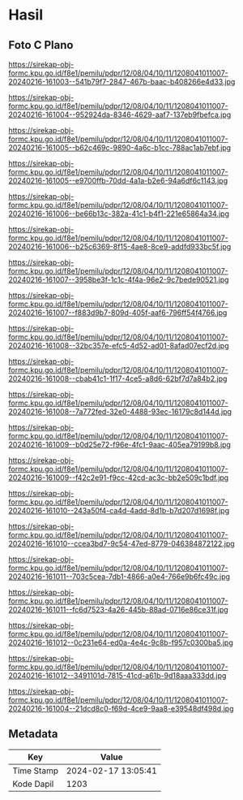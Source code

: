 # Hasil

## Foto C Plano

https://sirekap-obj-formc.kpu.go.id/f8e1/pemilu/pdpr/12/08/04/10/11/1208041011007-20240216-161003--541b79f7-2847-467b-baac-b408266e4d33.jpg

https://sirekap-obj-formc.kpu.go.id/f8e1/pemilu/pdpr/12/08/04/10/11/1208041011007-20240216-161004--952924da-8346-4629-aaf7-137eb9fbefca.jpg

https://sirekap-obj-formc.kpu.go.id/f8e1/pemilu/pdpr/12/08/04/10/11/1208041011007-20240216-161005--b62c469c-9890-4a6c-b1cc-788ac1ab7ebf.jpg

https://sirekap-obj-formc.kpu.go.id/f8e1/pemilu/pdpr/12/08/04/10/11/1208041011007-20240216-161005--e9700ffb-70dd-4a1a-b2e6-94a6df6c1143.jpg

https://sirekap-obj-formc.kpu.go.id/f8e1/pemilu/pdpr/12/08/04/10/11/1208041011007-20240216-161006--be66b13c-382a-41c1-b4f1-221e65864a34.jpg

https://sirekap-obj-formc.kpu.go.id/f8e1/pemilu/pdpr/12/08/04/10/11/1208041011007-20240216-161006--b25c6369-8f15-4ae8-8ce9-addfd933bc5f.jpg

https://sirekap-obj-formc.kpu.go.id/f8e1/pemilu/pdpr/12/08/04/10/11/1208041011007-20240216-161007--3958be3f-1c1c-4f4a-96e2-9c7bede90521.jpg

https://sirekap-obj-formc.kpu.go.id/f8e1/pemilu/pdpr/12/08/04/10/11/1208041011007-20240216-161007--f883d9b7-809d-405f-aaf6-796ff54f4766.jpg

https://sirekap-obj-formc.kpu.go.id/f8e1/pemilu/pdpr/12/08/04/10/11/1208041011007-20240216-161008--32bc357e-efc5-4d52-ad01-8afad07ecf2d.jpg

https://sirekap-obj-formc.kpu.go.id/f8e1/pemilu/pdpr/12/08/04/10/11/1208041011007-20240216-161008--cbab41c1-1f17-4ce5-a8d6-62bf7d7a84b2.jpg

https://sirekap-obj-formc.kpu.go.id/f8e1/pemilu/pdpr/12/08/04/10/11/1208041011007-20240216-161008--7a772fed-32e0-4488-93ec-16179c8d144d.jpg

https://sirekap-obj-formc.kpu.go.id/f8e1/pemilu/pdpr/12/08/04/10/11/1208041011007-20240216-161009--b0d25e72-f96e-4fc1-9aac-405ea79199b8.jpg

https://sirekap-obj-formc.kpu.go.id/f8e1/pemilu/pdpr/12/08/04/10/11/1208041011007-20240216-161009--f42c2e91-f9cc-42cd-ac3c-bb2e509c1bdf.jpg

https://sirekap-obj-formc.kpu.go.id/f8e1/pemilu/pdpr/12/08/04/10/11/1208041011007-20240216-161010--243a50f4-ca4d-4add-8d1b-b7d207d1698f.jpg

https://sirekap-obj-formc.kpu.go.id/f8e1/pemilu/pdpr/12/08/04/10/11/1208041011007-20240216-161010--ccea3bd7-9c54-47ed-8779-046384872122.jpg

https://sirekap-obj-formc.kpu.go.id/f8e1/pemilu/pdpr/12/08/04/10/11/1208041011007-20240216-161011--703c5cea-7db1-4866-a0e4-766e9b6fc49c.jpg

https://sirekap-obj-formc.kpu.go.id/f8e1/pemilu/pdpr/12/08/04/10/11/1208041011007-20240216-161011--fc6d7523-4a26-445b-88ad-0716e86ce31f.jpg

https://sirekap-obj-formc.kpu.go.id/f8e1/pemilu/pdpr/12/08/04/10/11/1208041011007-20240216-161012--0c231e64-ed0a-4e4c-9c8b-f957c0300ba5.jpg

https://sirekap-obj-formc.kpu.go.id/f8e1/pemilu/pdpr/12/08/04/10/11/1208041011007-20240216-161012--3491101d-7815-41cd-a61b-9d18aaa333dd.jpg

https://sirekap-obj-formc.kpu.go.id/f8e1/pemilu/pdpr/12/08/04/10/11/1208041011007-20240216-161004--21dcd8c0-f69d-4ce9-9aa8-e39548df498d.jpg


## Metadata

| Key        | Value               |
| ---------- | ------------------- |
| Time Stamp | 2024-02-17 13:05:41 |
| Kode Dapil | 1203                |



